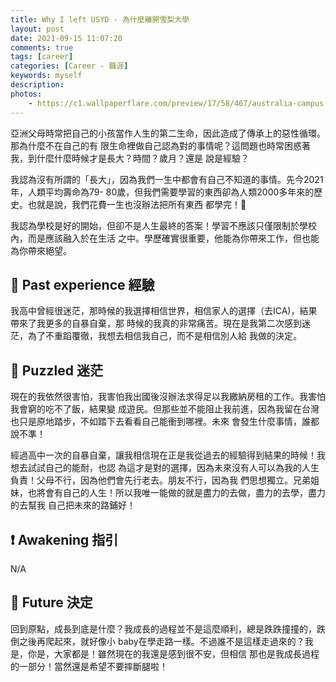 ```yaml
---
title: Why I left USYD - 為什麼離開雪梨大學
layout: post
date: 2021-09-15 11:07:20
comments: true
tags: [career]
categories: [Career - 職涯]
keywords: myself
description: 
photos:
	- https://c1.wallpaperflare.com/preview/17/58/467/australia-campus-college-commons.jpg
---
```


亞洲父母時常把自己的小孩當作人生的第二生命，因此造成了傳承上的惡性循環。那為什麼不在自己的有
限生命裡做自己認為對的事情呢？這問題也時常困惑著我，到什麼什麼時候才是長大？時間？歲月？還是
說是經驗？

我認為沒有所謂的「長大」，因為我們一生中都會有自己不知道的事情。先今2021年，人類平均壽命為79-
80歲，但我們需要學習的東西卻為人類2000多年來的歷史。也就是說，我們花費一生也沒辦法把所有東西
都學完！🤔

<!-- more -->

我認為學校是好的開始，但卻不是人生最終的答案！學習不應該只僅限制於學校內，而是應該融入於在生活
之中。學歷確實很重要，他能為你帶來工作，但也能為你帶來絕望。

## 💬 Past experience 經驗

我高中曾經很迷茫，那時候的我選擇相信世界，相信家人的選擇（去ICA)，結果帶來了我更多的自暴自棄，那
時候的我真的非常痛苦。現在是我第二次感到迷茫，為了不重蹈覆徹，我想去相信我自己，而不是相信別人給
我做的決定。

## 💫 Puzzled 迷茫

現在的我依然很害怕，我害怕我出國後沒辦法求得足以我繳納房租的工作。我害怕我會窮的吃不了飯，結果變
成遊民。但那些並不能阻止我前進，因為我留在台灣也只是原地踏步，不如踏下去看看自己能衝到哪裡。未來
會發生什麼事情，誰都說不準！

經過高中一次的自暴自棄，讓我相信現在正是我從過去的經驗得到結果的時候！我想去試試自己的能耐，也認
為這才是對的選擇，因為未來沒有人可以為我的人生負責！父母不行，因為他們會先行老去。朋友不行，因為我
們思想獨立。兄弟姐妹，也將會有自己的人生！所以我唯一能做的就是盡力的去做，盡力的去學，盡力的去幫我
自己把未來的路鋪好！

## ❗ Awakening 指引

N/A

## 💬 Future 決定

回到原點，成長到底是什麼？我成長的過程並不是這麼順利，總是跌跌撞撞的，跌倒之後再爬起來，就好像小
baby在學走路一樣。不過誰不是這樣走過來的？我是，你是，大家都是！雖然現在的我還是感到很不安，但相信
那也是我成長過程的一部分！當然還是希望不要摔斷腿啦！

